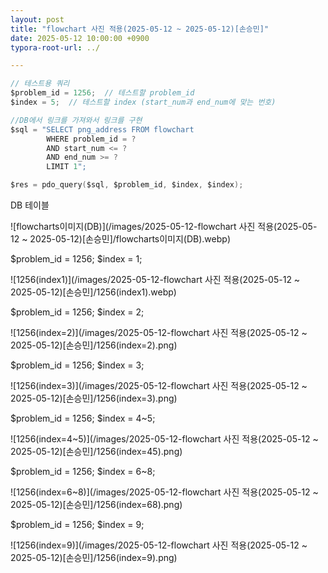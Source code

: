 ```yaml
---
layout: post
title: "flowchart 사진 적용(2025-05-12 ~ 2025-05-12)[손승민]"
date: 2025-05-12 10:00:00 +0900
typora-root-url: ../

---
```


```c
// 테스트용 쿼리
$problem_id = 1256;  // 테스트할 problem_id
$index = 5;  // 테스트할 index (start_num과 end_num에 맞는 번호)

//DB에서 링크를 가져와서 링크를 구현
$sql = "SELECT png_address FROM flowchart 
        WHERE problem_id = ? 
        AND start_num <= ? 
        AND end_num >= ? 
        LIMIT 1";

$res = pdo_query($sql, $problem_id, $index, $index);
```

DB 테이블

![flowcharts이미지(DB)](/images/2025-05-12-flowchart 사진 적용(2025-05-12 ~ 2025-05-12)[손승민]/flowcharts이미지(DB).webp)

$problem_id = 1256; $index = 1;

![1256(index1)](/images/2025-05-12-flowchart 사진 적용(2025-05-12 ~ 2025-05-12)[손승민]/1256(index1).webp)

$problem_id = 1256; $index = 2;

![1256(index=2)](/images/2025-05-12-flowchart 사진 적용(2025-05-12 ~ 2025-05-12)[손승민]/1256(index=2).png)

$problem_id = 1256; $index = 3;

![1256(index=3)](/images/2025-05-12-flowchart 사진 적용(2025-05-12 ~ 2025-05-12)[손승민]/1256(index=3).png)

$problem_id = 1256; $index = 4~5;

![1256(index=4~5)](/images/2025-05-12-flowchart 사진 적용(2025-05-12 ~ 2025-05-12)[손승민]/1256(index=45).png)

$problem_id = 1256; $index = 6~8;

![1256(index=6~8)](/images/2025-05-12-flowchart 사진 적용(2025-05-12 ~ 2025-05-12)[손승민]/1256(index=68).png)

$problem_id = 1256; $index = 9;

![1256(index=9)](/images/2025-05-12-flowchart 사진 적용(2025-05-12 ~ 2025-05-12)[손승민]/1256(index=9).png)